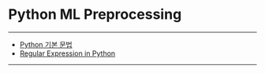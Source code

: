 # Python ML Preprocessing

---
- [Python 기본 문법](./md/Day_01_01_python.md)
- [Regular Expression in Python]()
---

